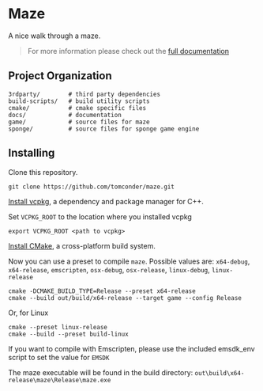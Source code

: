 # Maze

A nice walk through a maze.

> For more information please check out the [full documentation](https://tomconder.github.io/maze/)

## Project Organization

    3rdparty/        # third party dependencies
    build-scripts/   # build utility scripts
    cmake/           # cmake specific files
    docs/            # documentation
    game/            # source files for maze
    sponge/          # source files for sponge game engine

## Installing

Clone this repository.

```
git clone https://github.com/tomconder/maze.git
```

[Install vcpkg](https://github.com/microsoft/vcpkg#getting-started), a dependency and package manager for C++.

Set `VCPKG_ROOT` to the location where you installed vcpkg

```
export VCPKG_ROOT <path to vcpkg>
```

[Install CMake](https://cmake.org/install/), a cross-platform build system.

Now you can use a preset to compile `maze`. Possible values
are: `x64-debug`, `x64-release`, `emscripten`, `osx-debug`, `osx-release`, `linux-debug`, `linux-release`

```
cmake -DCMAKE_BUILD_TYPE=Release --preset x64-release
cmake --build out/build/x64-release --target game --config Release
```

Or, for Linux

```
cmake --preset linux-release
cmake --build --preset build-linux
```

If you want to compile with Emscripten, please use the included emsdk_env script to set the value for `EMSDK`

The maze executable will be found in the build directory: `out\build\x64-release\maze\Release\maze.exe`
